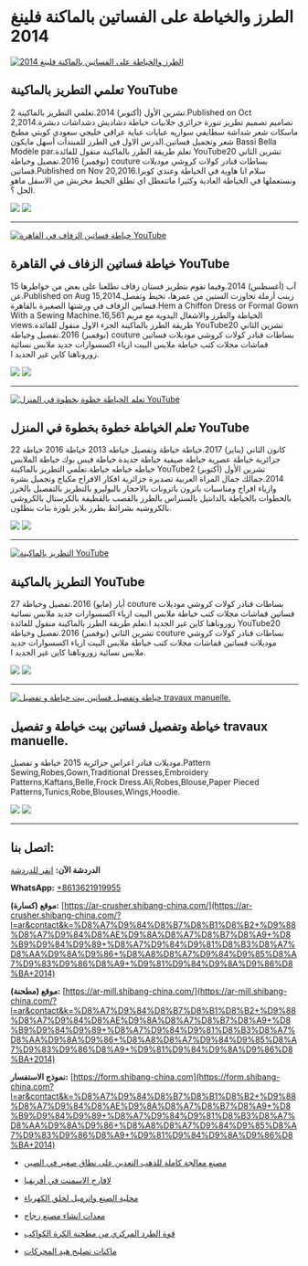 # الطرز والخياطة على الفساتين بالماكنة فلينغ 2014

<a href="https://swt.shibang-china.com/?l=ar&img&k=%D8%A7%D9%84%D8%B7%D8%B1%D8%B2+%D9%88%D8%A7%D9%84%D8%AE%D9%8A%D8%A7%D8%B7%D8%A9+%D8%B9%D9%84%D9%89+%D8%A7%D9%84%D9%81%D8%B3%D8%A7%D8%AA%D9%8A%D9%86+%D8%A8%D8%A7%D9%84%D9%85%D8%A7%D9%83%D9%86%D8%A9+%D9%81%D9%84%D9%8A%D9%86%D8%BA+2014" target="_blank">![الطرز والخياطة على الفساتين بالماكنة فلينغ 2014](http://static.shibang-china.com/all-800x300/426.jpg)</a>

## تعلمي التطريز بالماكينة YouTube
2 تشرين الأول (أكتوبر) 2014.تعلمي التطريز بالماكينة.Published on Oct 2,2014.تصاميم تصميم تطريز تنورة جزائري جلابيات خياطة دشاديش دشداشات دبشرة ماسكات شعر شداشة سطايفي سواريه عبايات عباية عراقي خليجي سعودي كويتي مطبخ شعر وتجميل فساتين.الدرس الاول في الطرز للمبتدأت أسهل مايكون Bassi Bella Modèle par.تعلم طريقة الطرز بالماكينة منقول للفائدة YouTube20 تشرين الثاني (نوفمبر) 2016.تفصيل وخياطة couture بساطات قنادر كولات كروشي موديلات فساتين.Published on Nov 20,2016.سلام انا هاوية في الخياطة وعندي كوبرا ونستعملها في الخياطة العادية وكثيرا ماتتعطل اي تطلق الخيط مخربش من الاسفل ماهو الحل ؟﻿.


<a href="https://whatsapp.shibangsoft.com/WhatsApp.php" target="_blank" title="WhatsApp">![](http://static.shibang-china.com/icon/whatsapp.png)</a> <a href="https://swt.shibang-china.com/?l=ar&icon&k=%D8%A7%D9%84%D8%B7%D8%B1%D8%B2+%D9%88%D8%A7%D9%84%D8%AE%D9%8A%D8%A7%D8%B7%D8%A9+%D8%B9%D9%84%D9%89+%D8%A7%D9%84%D9%81%D8%B3%D8%A7%D8%AA%D9%8A%D9%86+%D8%A8%D8%A7%D9%84%D9%85%D8%A7%D9%83%D9%86%D8%A9+%D9%81%D9%84%D9%8A%D9%86%D8%BA+2014" target="_blank">![](http://static.shibang-china.com/icon/chat-ar.png)</a>

---

<a href="https://swt.shibang-china.com/?l=ar&img&k=%D8%A7%D9%84%D8%B7%D8%B1%D8%B2+%D9%88%D8%A7%D9%84%D8%AE%D9%8A%D8%A7%D8%B7%D8%A9+%D8%B9%D9%84%D9%89+%D8%A7%D9%84%D9%81%D8%B3%D8%A7%D8%AA%D9%8A%D9%86+%D8%A8%D8%A7%D9%84%D9%85%D8%A7%D9%83%D9%86%D8%A9+%D9%81%D9%84%D9%8A%D9%86%D8%BA+2014" target="_blank">![خياطة فساتين الزفاف في القاهرة YouTube](http://static.shibang-china.com/all-800x300/256.jpg)</a>

## خياطة فساتين الزفاف في القاهرة YouTube
15 آب (أغسطس) 2014.وفيما تقوم بتطريز فستان زفاف تطلعنا على بعض من خواطرها عن.Published on Aug 15,2014.زينب أرملة تجاوزت الستين من عمرها، تخيط وتفصل فساتين الزفاف في ورشتها الصغيرة بالقاهرة.Hem a Chiffon Dress or Formal Gown With a Sewing Machine.الخياطة والطرز والاشغال اليدوية مع مريم 16,561 views.طريقة الطرز بالماكينة الجزء الاول منقول للفائدة YouTube20 تشرين الثاني (نوفمبر) 2016.تفصيل وخياطة couture بساطات قنادر كولات كروشي موديلات فساتين قماشات مجلات كتب خياطة ملابس البيت ازياء اكسسوارات جديد ملابس نسائية زوروناهنا كاين غير الجديد ا.


<a href="https://whatsapp.shibangsoft.com/WhatsApp.php" target="_blank" title="WhatsApp">![](http://static.shibang-china.com/icon/whatsapp.png)</a> <a href="https://swt.shibang-china.com/?l=ar&icon&k=%D8%A7%D9%84%D8%B7%D8%B1%D8%B2+%D9%88%D8%A7%D9%84%D8%AE%D9%8A%D8%A7%D8%B7%D8%A9+%D8%B9%D9%84%D9%89+%D8%A7%D9%84%D9%81%D8%B3%D8%A7%D8%AA%D9%8A%D9%86+%D8%A8%D8%A7%D9%84%D9%85%D8%A7%D9%83%D9%86%D8%A9+%D9%81%D9%84%D9%8A%D9%86%D8%BA+2014" target="_blank">![](http://static.shibang-china.com/icon/chat-ar.png)</a>

---

<a href="https://swt.shibang-china.com/?l=ar&img&k=%D8%A7%D9%84%D8%B7%D8%B1%D8%B2+%D9%88%D8%A7%D9%84%D8%AE%D9%8A%D8%A7%D8%B7%D8%A9+%D8%B9%D9%84%D9%89+%D8%A7%D9%84%D9%81%D8%B3%D8%A7%D8%AA%D9%8A%D9%86+%D8%A8%D8%A7%D9%84%D9%85%D8%A7%D9%83%D9%86%D8%A9+%D9%81%D9%84%D9%8A%D9%86%D8%BA+2014" target="_blank">![تعلم الخياطة خطوة بخطوة في المنزل YouTube](http://static.shibang-china.com/all-800x300/408.jpg)</a>

## تعلم الخياطة خطوة بخطوة في المنزل YouTube
22 كانون الثاني (يناير) 2017.خياطة خياطة وتفصيل خياطه 2013 خياطة 2016 خياطة جزائرية خياطة عصرية خياطة صيفية خياطة جديدة خياطة فيس بوك خياطة الملابس خياطه خياطه خياطة.تعلمي التطريز بالماكينة YouTube2 تشرين الأول (أكتوبر) 2014.جمالك جمال المراة العربية تصديرة جزائرية افكار الافراح مكياج وتجميل بشرة وازياء افراح ومناسبات باترون باترونات بالاحجار بالبوليرو بالتطريز بالتفصيل بالخرز بالخطوات بالخياطة بالدانتيل بالستراس بالطرز بالقصب بالقطيفة بالكرستال بالكروشي بالكروشيه بشرائط بطرز بلايز بلوزة بنات بنطلون.


<a href="https://whatsapp.shibangsoft.com/WhatsApp.php" target="_blank" title="WhatsApp">![](http://static.shibang-china.com/icon/whatsapp.png)</a> <a href="https://swt.shibang-china.com/?l=ar&icon&k=%D8%A7%D9%84%D8%B7%D8%B1%D8%B2+%D9%88%D8%A7%D9%84%D8%AE%D9%8A%D8%A7%D8%B7%D8%A9+%D8%B9%D9%84%D9%89+%D8%A7%D9%84%D9%81%D8%B3%D8%A7%D8%AA%D9%8A%D9%86+%D8%A8%D8%A7%D9%84%D9%85%D8%A7%D9%83%D9%86%D8%A9+%D9%81%D9%84%D9%8A%D9%86%D8%BA+2014" target="_blank">![](http://static.shibang-china.com/icon/chat-ar.png)</a>

---

<a href="https://swt.shibang-china.com/?l=ar&img&k=%D8%A7%D9%84%D8%B7%D8%B1%D8%B2+%D9%88%D8%A7%D9%84%D8%AE%D9%8A%D8%A7%D8%B7%D8%A9+%D8%B9%D9%84%D9%89+%D8%A7%D9%84%D9%81%D8%B3%D8%A7%D8%AA%D9%8A%D9%86+%D8%A8%D8%A7%D9%84%D9%85%D8%A7%D9%83%D9%86%D8%A9+%D9%81%D9%84%D9%8A%D9%86%D8%BA+2014" target="_blank">![التطريز بالماكينة YouTube](http://static.shibang-china.com/all-800x300/1265.jpg)</a>

## التطريز بالماكينة YouTube
27 أيار (مايو) 2016.تفصيل وخياطة couture بساطات قنادر كولات كروشي موديلات فساتين قماشات مجلات كتب خياطة ملابس البيت ازياء اكسسوارات جديد ملابس نسائية زوروناهنا كاين غير الجديد ا.تعلم طريقة الطرز بالماكينة منقول للفائدة YouTube20 تشرين الثاني (نوفمبر) 2016.تفصيل وخياطة couture بساطات قنادر كولات كروشي موديلات فساتين قماشات مجلات كتب خياطة ملابس البيت ازياء اكسسوارات جديد ملابس نسائية زوروناهنا كاين غير الجديد ا.


<a href="https://whatsapp.shibangsoft.com/WhatsApp.php" target="_blank" title="WhatsApp">![](http://static.shibang-china.com/icon/whatsapp.png)</a> <a href="https://swt.shibang-china.com/?l=ar&icon&k=%D8%A7%D9%84%D8%B7%D8%B1%D8%B2+%D9%88%D8%A7%D9%84%D8%AE%D9%8A%D8%A7%D8%B7%D8%A9+%D8%B9%D9%84%D9%89+%D8%A7%D9%84%D9%81%D8%B3%D8%A7%D8%AA%D9%8A%D9%86+%D8%A8%D8%A7%D9%84%D9%85%D8%A7%D9%83%D9%86%D8%A9+%D9%81%D9%84%D9%8A%D9%86%D8%BA+2014" target="_blank">![](http://static.shibang-china.com/icon/chat-ar.png)</a>

---

<a href="https://swt.shibang-china.com/?l=ar&img&k=%D8%A7%D9%84%D8%B7%D8%B1%D8%B2+%D9%88%D8%A7%D9%84%D8%AE%D9%8A%D8%A7%D8%B7%D8%A9+%D8%B9%D9%84%D9%89+%D8%A7%D9%84%D9%81%D8%B3%D8%A7%D8%AA%D9%8A%D9%86+%D8%A8%D8%A7%D9%84%D9%85%D8%A7%D9%83%D9%86%D8%A9+%D9%81%D9%84%D9%8A%D9%86%D8%BA+2014" target="_blank">![خياطة وتفصيل فساتين بيت خياطة و تفصيل travaux manuelle.](http://static.shibang-china.com/all-800x300/1382.jpg)</a>

## خياطة وتفصيل فساتين بيت خياطة و تفصيل travaux manuelle.
موديلات قنادر اعراس جزائرية 2015 خياطة و تفصيل.Pattern Sewing,Robes,Gown,Traditional Dresses,Embroidery Patterns,Kaftans,Belle,Frock Dress.Ali,Robes,Blouse,Paper Pieced Patterns,Tunics,Robe,Blouses,Wings,Hoodie.

<a href="https://whatsapp.shibangsoft.com/WhatsApp.php" target="_blank" title="WhatsApp">![](http://static.shibang-china.com/icon/whatsapp.png)</a> <a href="https://swt.shibang-china.com/?l=ar&icon&k=%D8%A7%D9%84%D8%B7%D8%B1%D8%B2+%D9%88%D8%A7%D9%84%D8%AE%D9%8A%D8%A7%D8%B7%D8%A9+%D8%B9%D9%84%D9%89+%D8%A7%D9%84%D9%81%D8%B3%D8%A7%D8%AA%D9%8A%D9%86+%D8%A8%D8%A7%D9%84%D9%85%D8%A7%D9%83%D9%86%D8%A9+%D9%81%D9%84%D9%8A%D9%86%D8%BA+2014" target="_blank">![](http://static.shibang-china.com/icon/chat-ar.png)</a>

---
## اتصل بنا:

**الدردشة الآن:** [انقر للدردشة](https://swt.shibang-china.com?l=ar&contact&k=%D8%A7%D9%84%D8%B7%D8%B1%D8%B2+%D9%88%D8%A7%D9%84%D8%AE%D9%8A%D8%A7%D8%B7%D8%A9+%D8%B9%D9%84%D9%89+%D8%A7%D9%84%D9%81%D8%B3%D8%A7%D8%AA%D9%8A%D9%86+%D8%A8%D8%A7%D9%84%D9%85%D8%A7%D9%83%D9%86%D8%A9+%D9%81%D9%84%D9%8A%D9%86%D8%BA+2014)

**WhatsApp:**  [+8613621919955](https://whatsapp.shibangsoft.com/WhatsApp.php)

**موقع (كسارة):** [https://ar-crusher.shibang-china.com/](https://ar-crusher.shibang-china.com/?l=ar&contact&k=%D8%A7%D9%84%D8%B7%D8%B1%D8%B2+%D9%88%D8%A7%D9%84%D8%AE%D9%8A%D8%A7%D8%B7%D8%A9+%D8%B9%D9%84%D9%89+%D8%A7%D9%84%D9%81%D8%B3%D8%A7%D8%AA%D9%8A%D9%86+%D8%A8%D8%A7%D9%84%D9%85%D8%A7%D9%83%D9%86%D8%A9+%D9%81%D9%84%D9%8A%D9%86%D8%BA+2014)

**موقع (مطحنة):** [https://ar-mill.shibang-china.com/](https://ar-mill.shibang-china.com/?l=ar&contact&k=%D8%A7%D9%84%D8%B7%D8%B1%D8%B2+%D9%88%D8%A7%D9%84%D8%AE%D9%8A%D8%A7%D8%B7%D8%A9+%D8%B9%D9%84%D9%89+%D8%A7%D9%84%D9%81%D8%B3%D8%A7%D8%AA%D9%8A%D9%86+%D8%A8%D8%A7%D9%84%D9%85%D8%A7%D9%83%D9%86%D8%A9+%D9%81%D9%84%D9%8A%D9%86%D8%BA+2014)

**نموذج الاستفسار:** [https://form.shibang-china.com](https://form.shibang-china.com?l=ar&contact&k=%D8%A7%D9%84%D8%B7%D8%B1%D8%B2+%D9%88%D8%A7%D9%84%D8%AE%D9%8A%D8%A7%D8%B7%D8%A9+%D8%B9%D9%84%D9%89+%D8%A7%D9%84%D9%81%D8%B3%D8%A7%D8%AA%D9%8A%D9%86+%D8%A8%D8%A7%D9%84%D9%85%D8%A7%D9%83%D9%86%D8%A9+%D9%81%D9%84%D9%8A%D9%86%D8%BA+2014)

* [مصنع معالجة كاملة للذهب التعدين على نطاق صغير في الصين](../34/%D9%85%D8%B5%D9%86%D8%B9%20%D9%85%D8%B9%D8%A7%D9%84%D8%AC%D8%A9%20%D9%83%D8%A7%D9%85%D9%84%D8%A9%20%D9%84%D9%84%D8%B0%D9%87%D8%A8%20%D8%A7%D9%84%D8%AA%D8%B9%D8%AF%D9%8A%D9%86%20%D8%B9%D9%84%D9%89%20%D9%86%D8%B7%D8%A7%D9%82%20%D8%B5%D8%BA%D9%8A%D8%B1%20%D9%81%D9%8A%20%D8%A7%D9%84%D8%B5%D9%8A%D9%86.md)

* [لافارج الاسمنت في أفريقيا](../35/%D9%84%D8%A7%D9%81%D8%A7%D8%B1%D8%AC%20%D8%A7%D9%84%D8%A7%D8%B3%D9%85%D9%86%D8%AA%20%D9%81%D9%8A%20%D8%A3%D9%81%D8%B1%D9%8A%D9%82%D9%8A%D8%A7.md)

* [محلية الصنع واترميل لخلق الكهرباء](../31/%D9%85%D8%AD%D9%84%D9%8A%D8%A9%20%D8%A7%D9%84%D8%B5%D9%86%D8%B9%20%D9%88%D8%A7%D8%AA%D8%B1%D9%85%D9%8A%D9%84%20%D9%84%D8%AE%D9%84%D9%82%20%D8%A7%D9%84%D9%83%D9%87%D8%B1%D8%A8%D8%A7%D8%A1.md)

* [معدات انشاء مصنع زجاج](../35/%D9%85%D8%B9%D8%AF%D8%A7%D8%AA%20%D8%A7%D9%86%D8%B4%D8%A7%D8%A1%20%D9%85%D8%B5%D9%86%D8%B9%20%D8%B2%D8%AC%D8%A7%D8%AC.md)

* [قوة الطرد المركزي من مطحنة الكرة الكواكب](../33/%D9%82%D9%88%D8%A9%20%D8%A7%D9%84%D8%B7%D8%B1%D8%AF%20%D8%A7%D9%84%D9%85%D8%B1%D9%83%D8%B2%D9%8A%20%D9%85%D9%86%20%D9%85%D8%B7%D8%AD%D9%86%D8%A9%20%D8%A7%D9%84%D9%83%D8%B1%D8%A9%20%D8%A7%D9%84%D9%83%D9%88%D8%A7%D9%83%D8%A8.md)

* [ماكنات تصليح هيد المحركات](../35/%D9%85%D8%A7%D9%83%D9%86%D8%A7%D8%AA%20%D8%AA%D8%B5%D9%84%D9%8A%D8%AD%20%D9%87%D9%8A%D8%AF%20%D8%A7%D9%84%D9%85%D8%AD%D8%B1%D9%83%D8%A7%D8%AA.md)